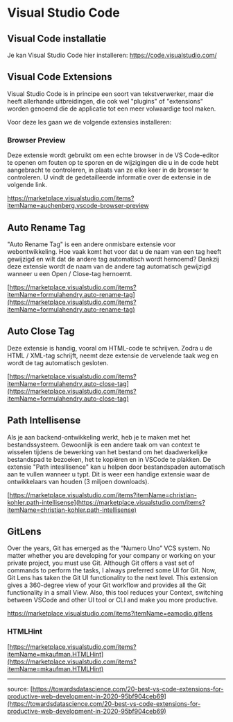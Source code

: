 # Visual Studio Code

## Visual Code installatie

Je kan Visual Studio Code hier installeren:
https://code.visualstudio.com/

## Visual Code Extensions

Visual Studio Code is in principe een soort van tekstverwerker, maar die heeft allerhande uitbreidingen, die ook wel "plugins" of  "extensions" worden genoemd die de applicatie tot een meer volwaardige tool maken.

Voor deze les gaan we de volgende extensies installeren:

### Browser Preview

Deze extensie wordt gebruikt om een echte browser in de VS Code-editor te openen om fouten op te sporen en de wijzigingen die u in de code hebt aangebracht te controleren, in plaats van ze elke keer in de browser te controleren. U vindt de gedetailleerde informatie over de extensie in de volgende link.

https://marketplace.visualstudio.com/items?itemName=auchenberg.vscode-browser-preview

## Auto Rename Tag

"Auto Rename Tag" is een andere onmisbare extensie voor webontwikkeling. Hoe vaak komt het voor dat u de naam van een tag heeft gewijzigd en wilt dat de andere tag automatisch wordt hernoemd? Dankzij deze extensie wordt de naam van de andere tag automatisch gewijzigd wanneer u een Open / Close-tag hernoemt.

[https://marketplace.visualstudio.com/items?itemName=formulahendry.auto-rename-tag](https://marketplace.visualstudio.com/items?itemName=formulahendry.auto-rename-tag)

## Auto Close Tag

Deze extensie is handig, vooral om HTML-code te schrijven. Zodra u de HTML / XML-tag schrijft, neemt deze extensie de vervelende taak weg en wordt de tag automatisch gesloten.

[https://marketplace.visualstudio.com/items?itemName=formulahendry.auto-close-tag](https://marketplace.visualstudio.com/items?itemName=formulahendry.auto-close-tag)

## Path Intellisense

Als je aan backend-ontwikkeling werkt, heb je te maken met het bestandssysteem. Gewoonlijk is een andere taak om van context te wisselen tijdens de bewerking van het bestand om het daadwerkelijke bestandspad te bezoeken, het te kopiëren en in VSCode te plakken. De extensie "Path intesllisence" kan u helpen door bestandspaden automatisch aan te vullen wanneer u typt. Dit is weer een handige extensie waar de ontwikkelaars van houden (3 miljoen downloads).

[https://marketplace.visualstudio.com/items?itemName=christian-kohler.path-intellisense](https://marketplace.visualstudio.com/items?itemName=christian-kohler.path-intellisense)

## GitLens

Over the years, Git has emerged as the “Numero Uno” VCS system. No matter whether you are developing for your company or working on your private project, you must use Git. Although Git offers a vast set of commands to perform the tasks, I always preferred some UI for Git. Now, Git Lens has taken the Git UI functionality to the next level. This extension gives a 360-degree view of your Git workflow and provides all the Git functionality in a small View. Also, this tool reduces your Context, switching between VSCode and other UI tool or CLI and make you more productive.

https://marketplace.visualstudio.com/items?itemName=eamodio.gitlens

### HTMLHint

[https://marketplace.visualstudio.com/items?itemName=mkaufman.HTMLHint](https://marketplace.visualstudio.com/items?itemName=mkaufman.HTMLHint)

---

source: [https://towardsdatascience.com/20-best-vs-code-extensions-for-productive-web-development-in-2020-95bf904ceb69](https://towardsdatascience.com/20-best-vs-code-extensions-for-productive-web-development-in-2020-95bf904ceb69)